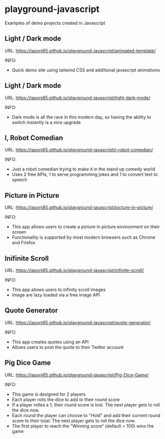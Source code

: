 # playground-javascript
Examples of demo projects created in Javascript

## Light / Dark mode
URL: https://jasonj85.github.io/playground-javascript/animated-template/

INFO:
* Quick demo site using tailwind CSS and additional javascript animations

## Light / Dark mode
URL: https://jasonj85.github.io/playground-javascript/light-dark-mode/

INFO:
* Dark mode is all the rave in this modern day, so having the ability to switch instantly is a nice upgrade

## I, Robot Comedian
URL: https://jasonj85.github.io/playground-javascript/i-robot-comedian/

INFO:
* Just a robot comedian trying to make it in the stand up comedy world
* Uses 2 free APIs, 1 to serve programming jokes and 1 to convert text to speech

## Picture in Picture
URL: https://jasonj85.github.io/playground-javascript/picture-in-picture/

INFO:
* This app allows users to create a picture in picture environment on their screen
* Functionality is supported by most modern browsers such as Chrome and Firefox

## Inifinite Scroll
URL: https://jasonj85.github.io/playground-javascript/infinite-scroll/

INFO: 
* This app allows users to infinity scroll images 
* Image are lazy loaded via a free image API

## Quote Generator
URL: https://jasonj85.github.io/playground-javascript/quote-generator/

INFO:
* This app creates quotes using an API
* Allows users to post the quote to their Twitter account

## Pig Dice Game
URL: https://jasonj85.github.io/playground-javascript/Pig-Dice-Game/

INFO:
* This game is designed for 2 players
* Each player rolls the dice to add to their round score
* If a player rolles a 1, their round score is lost. The next player gets to roll the dice now.
* Each round the player can choose to "Hold" and add their current round score to their total. The next player gets to roll the dice now.
* The first player to reach the "Winning score" (default = 100) wins the game
